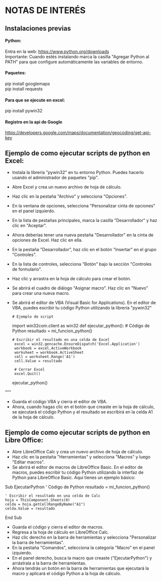 # NOTAS DE INTERÉS

## Instalaciones previas  
#### Python:
Entra en la web: https://www.python.org/downloads  
Importante: Cuando estés instalando marca la casilla "Agregar Python al PATH" para que configure automáticamente las variables de entorno.  

#### Paquetes:  
pip install googlemaps  
pip install requests

#### Para que se ejecute en excel:  
pip install pywin32

#### Registro en la api de Google  
https://developers.google.com/maps/documentation/geocoding/get-api-key






## Ejemplo de como ejecutar scripts de python en Excel:  
- Instala la librería "pywin32" en tu entorno Python. Puedes hacerlo usando el administrador de paquetes "pip".  
- Abre Excel y crea un nuevo archivo de hoja de cálculo.
- Haz clic en la pestaña "Archivo" y selecciona "Opciones".
- En la ventana de opciones, selecciona "Personalizar cinta de opciones" en el panel izquierdo.
- En la lista de pestañas principales, marca la casilla "Desarrollador" y haz clic en "Aceptar".
- Ahora deberías tener una nueva pestaña "Desarrollador" en la cinta de opciones de Excel. Haz clic en ella.
- En la pestaña "Desarrollador", haz clic en el botón "Insertar" en el grupo "Controles".
- En la lista de controles, selecciona "Botón" bajo la sección "Controles de formulario".
- Haz clic y arrastra en la hoja de cálculo para crear el botón.
- Se abrirá el cuadro de diálogo "Asignar macro". Haz clic en "Nuevo" para crear una nueva macro.
- Se abrirá el editor de VBA (Visual Basic for Applications). En el editor de VBA, puedes escribir tu código Python utilizando la librería "pywin32"  


      # Ejemplo de script
   import win32com.client as win32
   def ejecutar_python():
      # Código de Python
       resultado = mi_funcion_python()

      # Escribir el resultado en una celda de Excel
       excel = win32.gencache.EnsureDispatch('Excel.Application')
       workbook = excel.ActiveWorkbook
       worksheet = workbook.ActiveSheet
       cell = worksheet.Range('A1')
       cell.Value = resultado

       # Cerrar Excel
       excel.Quit()

   ejecutar_python()


"""  

- Guarda el código VBA y cierra el editor de VBA.
- Ahora, cuando hagas clic en el botón que creaste en la hoja de cálculo, se ejecutará el código Python y el resultado se escribirá en la celda A1 de la hoja de cálculo.




## Ejemplo de como ejecutar scripts de python en Libre Office:  
  
- Abre LibreOffice Calc y crea un nuevo archivo de hoja de cálculo.
- Haz clic en la pestaña "Herramientas" y selecciona "Macros" y luego "Editar macros".
- Se abrirá el editor de macros de LibreOffice Basic. En el editor de macros, puedes escribir tu código Python utilizando la interfaz de Python para LibreOffice Basic. Aquí tienes un ejemplo básico:

Sub EjecutarPython
    ' Código de Python
    resultado = mi_funcion_python()

    ' Escribir el resultado en una celda de Calc
    hoja = ThisComponent.Sheets(0)
    celda = hoja.getCellRangeByName("A1")
    celda.Value = resultado
End Sub

- Guarda el código y cierra el editor de macros.
- Regresa a la hoja de cálculo en LibreOffice Calc.
- Haz clic derecho en la barra de herramientas y selecciona "Personalizar la barra de herramientas".
- En la pestaña "Comandos", selecciona la categoría "Macro" en el panel izquierdo.
- En el panel derecho, busca la macro que creaste ("EjecutarPython") y arrástrala a la barra de herramientas.
- Ahora tendrás un botón en la barra de herramientas que ejecutará la macro y aplicará el código Python a la hoja de cálculo.
